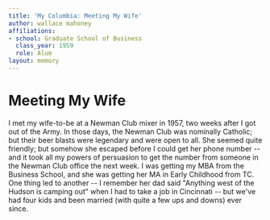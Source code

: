 ```yaml
---
title: 'My Columbia: Meeting My Wife'
author: wallace mahoney
affiliations:
- school: Graduate School of Business
  class_year: 1959
  role: Alum
layout: memory
---
```


# Meeting My Wife

I met my wife-to-be at a Newman Club mixer in 1957, two weeks after I got out of the Army.  In those days, the Newman Club was nominally Catholic; but their beer blasts were legendary and were open to all. She seemed quite friendly; but somehow she escaped before I could get her phone number -- and it took all my powers of persuasion to get the number from someone in the Newman Club office the next week.  I was getting my MBA from the Business School, and she was getting her MA in Early Childhood from TC.  One thing led to another -- I remember her dad said "Anything west of the Hudson is camping out" when I had to take a job in Cincinnati -- but we've had four kids and been married (with quite a few ups and downs) ever since.
